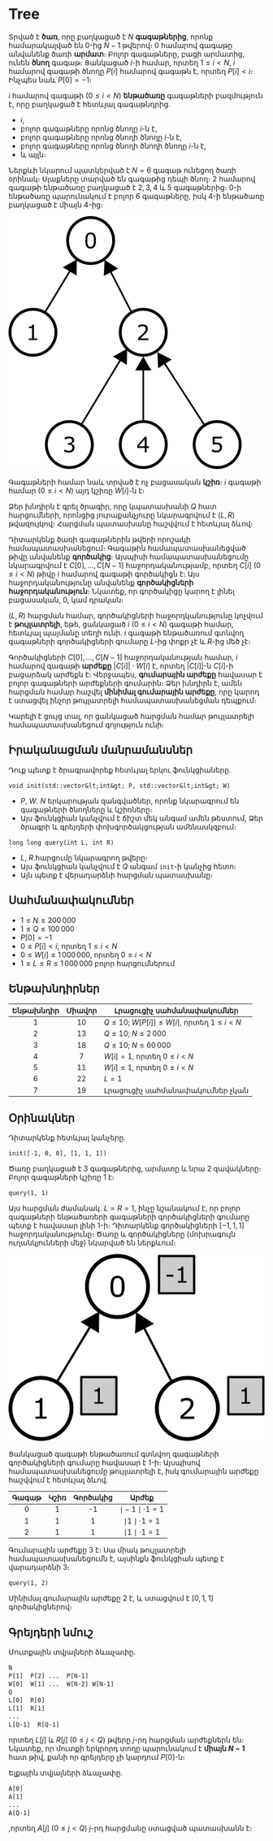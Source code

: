 # Tree

Տրված է **ծառ**, որը բաղկացած է $N$ **գագաթներից**, որոնք
 համարակալված են $0$-ից $N-1$ թվերով։
$0$ համարով գագաթը անվանենք ծառի **արմատ**։
Բոլոր գագաթները, բացի արմատից, ունեն **ծնող** գագաթ։
Ցանկացած $i$-ի համար, որտեղ $1 \leq i < N$,
 $i$ համարով գագաթի ծնողը $P[i]$ համարով գագաթն է, որտեղ $P[i] < i$։
Ինչպես նաև $P[0] = -1$։

$i$ համարով գագաթի ($0 \leq i < N$)
 **ենթածառը** գագաթների բազմություն է, որը բաղկացած է հետևյալ գագաթնդրից․
 * $i$,
 * բոլոր գագաթները որոնց ծնողը $i$-ն է,
 * բոլոր գագաթները որոնց ծնողի ծնողը $i$-ն է,
 * բոլոր գագաթները որոնց ծնողի ծնողի ծնողը $i$-ն է,
 * և այլն։

Ներքևի նկարում պատկերված է $N = 6$ գագաթ ունեցող ծառի օրինակ։
Սլաքները տարված են գագաթից դեպի ծնող։
$2$ համարով գագաթի ենթածառը բաղկացած է $2, 3, 4$ և $5$ գագաթներից։
$0$-ի ենթածառը պարունակում է բոլոր $6$ գագաթները, իսկ $4$-ի ենթածառը բաղկացած է միայն $4$-ից։

![](subtrees.png "150")

Գագաթների համար նաև տրված է ոչ բացասական **կշիռ**։
$i$ գագաթի համար ($0 \leq i < N$) այդ կշիռը $W[i]$-ն է։

Ձեր խնդիրն է գրել ծրագիր, որը կպատասխանի $Q$ հատ հարցումների,
 որոնցից յուրաքանչյուրը նկարագրվում է $(L, R)$ թվազույկով։
Հարցման պատասխանը հաշվվում է հետևյալ ձևով։

Դիտարկենք ծառի գագաթներին թվերի որոշակի համապատասխանեցում։ Գագաթին համապատասխանեցված թիվը
 անվանենք **գործակից**։
Այսպիսի համապատասխանեցումը նկարագրվում է $C[0], \ldots, C[N-1]$ հաջորդականությամբ,
 որտեղ $C[i]$ ($0 \leq i < N$) թիվը $i$ համարով գագաթի գործակիցն է։
Այս հաջորդականությունը անվանենք **գործակիցների հաջորդականություն**։
Նկատեք, որ գործակիցը կարող է լինել բացասական, $0$, կամ դրական։

$(L, R)$ հարցման համար,
 գործակիցների հաջորդկանությունը կոչվում է **թույլատրելի**,
  եթե, ցանկացած $i$ ($0 \leq i < N$) գագաթի համար,
 հետևյալ պայմանը տեղի ունի․
 $i$ գագաթի ենթածառում գտնվող գագաթների գործակիցների գումարը
 $L$-ից փոքր չէ և $R$-ից մեծ չէ։

Գործակիցների $C[0], \ldots, C[N-1]$ հաջորդականության համար, $i$ համարով գագաթի **արժեքը** $|C[i]| \cdot W[i]$ է,
 որտեղ $|C[i]|$-ն $C[i]$-ի բացարձակ արժեքն է։
Վերջապես, **գումարային արժեքը** հավասար է բոլոր գագաթների արժեքների գումարին։
Ձեր խնդիրն է, ամեն հարցման համար հաշվել **մինիմալ գումարային արժեքը**, որը կարող է ստացվել ինչոր թույլատրելի համապատասխանեցման դեպքում։

Կարելի է ցույց տալ, որ ցանկացած հարցման համար թույլատրելի համապատասխանեցում գոյություն ունի։

## Իրականացման մանրամանսներ

Դուք պետք է ծրագրավորեք հետևյալ երկու ֆունկցիաները․

```
void init(std::vector&lt;int&gt; P, std::vector&lt;int&gt; W)
```

* $P$, $W$․ $N$ երկարության զանգվածներ, որոնք նկարագրում են գագաթների ծնողները և կշիռները։
* Այս ֆունկցիան կանչվում է ճիշտ մեկ անգամ ամեն թեստում, Ձեր ծրագրի և գրեյդերի փոխգործակցության ամենասկզբում։

```
long long query(int L, int R)
```
* $L$, $R$․հարցումը նկարագրող թվերը։
* Այս ֆունկցիան կանչվում է $Q$ անգամ `init`-ի կանչից հետո։
* Այն պետք է վերադարձնի հարցման պատասխանը։


## Սահմանափակումներ

* $1 \leq N \leq 200\,000$
* $1 \leq Q \leq 100\,000$
* $P[0] = -1$
* $0 \leq P[i] < i$, որտեղ $1 \leq i < N$
* $0 \leq W[i] \leq 1\,000\,000$, որտեղ $0 \leq i < N$
* $1 \leq L \leq R \leq 1\,000\,000$ բոլոր հարցումներում

## Ենթախնդիրներ

| Ենթախնդիր | Միավոր  | Լրացուցիչ սահմանափակումներ |
| :-----: | :----: | ---------------------- |
|   1     |  $10$  | $Q \leq 10$; $W[P[i]] \leq W[i]$, որտեղ $1 \leq i < N$
|   2     |  $13$  | $Q \leq 10$; $N \leq 2\,000$
|   3     |  $18$  | $Q \leq 10$; $N \leq 60\,000$
|   4     |  $7$   | $W[i] = 1$, որտեղ $0 \leq i < N$
|   5     |  $11$  | $W[i] \leq 1$, որտեղ $0 \leq i < N$
|   6     |  $22$  | $L = 1$
|   7     |  $19$  | Լրացուցիչ սահմանափակումներ չկան



## Օրինակներ

Դիտարկենք հետևյալ կանչերը․

```
init([-1, 0, 0], [1, 1, 1])
```
Ծառը բաղկացած է $3$ գագաթներից, արմատը և նրա $2$ զավակները։
Բոլոր գագաթների կշիռը $1$ է։

```
query(1, 1)
```

Այս հարցման ժամանակ․ $L = R = 1$,
 ինչը նշանակում է, որ բոլոր գագաթների ենթածառերի գագաթների գործակիցների գումարը պետք է հավասար լինի $1$-ի։
Դիտարկենք գործակիցների $[-1, 1, 1]$ հաջորդականությունը։
Ծառը և գործակիցները (մոխրագույն ուղանկյունների մեջ) նկարված են ներքևում։

![](ex1.png "150")

Ցանկացած գագաթի ենթածառում գտնվող գագաթների գործակիցների գումարը հավասար է $1$-ի։ 
Այսպիսով համապատասխանեցումը թույլատրելի է, իսկ գումարային արժեքը հաշվվում է հետևյալ ձևով․


| Գագաթ | Կշիռ | Գործակից | Արժեք                      |
| :----: | :----: | :---------: | :-----------------------: |
|   0    |   1    |     -1      | $\mid -1 \mid \cdot 1 = 1$
|   1    |   1    |      1      | $\mid 1 \mid \cdot 1 = 1$
|   2    |   1    |      1      | $\mid 1 \mid \cdot 1 = 1$

Գումարային արժեքը $3$ է։
Սա միակ թույլատրելի համապատասխանեցումն է, այսինքն ֆունկցիան պետք է վարադարձնի  $3$։

```
query(1, 2)
```
Մինիմալ գումարային արժեքը $2$ է,
 և ստացվում է $[0, 1, 1]$ գործակիցներով։

## Գրեյդերի նմուշ

Մուտքային տվյալների ձևաչափը․

```
N
P[1]  P[2] ...  P[N-1]
W[0]  W[1] ...  W[N-2] W[N-1]
Q
L[0]  R[0]
L[1]  R[1]
...
L[Q-1]  R[Q-1]
```

որտեղ $L[j]$ և $R[j]$
 ($0 \leq j < Q$)
 թվերը $j$-րդ հարցման արժեքներն են։
Նկատեք, որ մուտքի երկրորդ տողը պարունակում է **միայն $N-1$** հատ թիվ, քանի որ գրեյդերը չի կարդում $P[0]$-ն։

Ելքային տվյալների ձևաչափը․
```
A[0]
A[1]
...
A[Q-1]
```

,որտեղ $A[j]$
 ($0 \leq j < Q$)
 $j$-րդ հարցմանը ստացված պատասխանն է։

